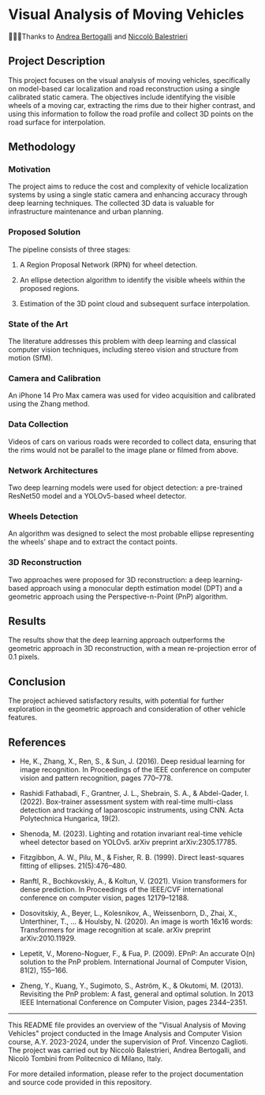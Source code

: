 # Visual Analysis of Moving Vehicles
🧑‍🤝‍🧑Thanks to [Andrea Bertogalli](https://github.com/andberto) and [Niccolò Balestrieri](https://github.com/NiccoloBalestrieri)
## Project Description

This project focuses on the visual analysis of moving vehicles, specifically on model-based car localization and road reconstruction using a single calibrated static camera. The objectives include identifying the visible wheels of a moving car, extracting the rims due to their higher contrast, and using this information to follow the road profile and collect 3D points on the road surface for interpolation.

## Methodology

### Motivation

The project aims to reduce the cost and complexity of vehicle localization systems by using a single static camera and enhancing accuracy through deep learning techniques. The collected 3D data is valuable for infrastructure maintenance and urban planning.

### Proposed Solution

The pipeline consists of three stages:

1. A Region Proposal Network (RPN) for wheel detection.
2. An ellipse detection algorithm to identify the visible wheels within the proposed regions.

3. Estimation of the 3D point cloud and subsequent surface interpolation.

### State of the Art

The literature addresses this problem with deep learning and classical computer vision techniques, including stereo vision and structure from motion (SfM).

### Camera and Calibration

An iPhone 14 Pro Max camera was used for video acquisition and calibrated using the Zhang method.

### Data Collection

Videos of cars on various roads were recorded to collect data, ensuring that the rims would not be parallel to the image plane or filmed from above.

### Network Architectures

Two deep learning models were used for object detection: a pre-trained ResNet50 model and a YOLOv5-based wheel detector.

### Wheels Detection

An algorithm was designed to select the most probable ellipse representing the wheels' shape and to extract the contact points.

### 3D Reconstruction

Two approaches were proposed for 3D reconstruction: a deep learning-based approach using a monocular depth estimation model (DPT) and a geometric approach using the Perspective-n-Point (PnP) algorithm.

## Results

The results show that the deep learning approach outperforms the geometric approach in 3D reconstruction, with a mean re-projection error of 0.1 pixels.

## Conclusion

The project achieved satisfactory results, with potential for further exploration in the geometric approach and consideration of other vehicle features.

## References


- He, K., Zhang, X., Ren, S., & Sun, J. (2016). Deep residual learning for image recognition. In Proceedings of the IEEE conference on computer vision and pattern recognition, pages 770–778.
- Rashidi Fathabadi, F., Grantner, J. L., Shebrain, S. A., & Abdel-Qader, I. (2022). Box-trainer assessment system with real-time multi-class detection and tracking of laparoscopic instruments, using CNN. Acta Polytechnica Hungarica, 19(2).

- Shenoda, M. (2023). Lighting and rotation invariant real-time vehicle wheel detector based on YOLOv5. arXiv preprint arXiv:2305.17785.
- Fitzgibbon, A. W., Pilu, M., & Fisher, R. B. (1999). Direct least-squares fitting of ellipses. 21(5):476–480.

- Ranftl, R., Bochkovskiy, A., & Koltun, V. (2021). Vision transformers for dense prediction. In Proceedings of the IEEE/CVF international conference on computer vision, pages 12179–12188.
- Dosovitskiy, A., Beyer, L., Kolesnikov, A., Weissenborn, D., Zhai, X., Unterthiner, T., ... & Houlsby, N. (2020). An image is worth 16x16 words: Transformers for image recognition at scale. arXiv preprint arXiv:2010.11929.

- Lepetit, V., Moreno-Noguer, F., & Fua, P. (2009). EPnP: An accurate O(n) solution to the PnP problem. International Journal of Computer Vision, 81(2), 155–166.
- Zheng, Y., Kuang, Y., Sugimoto, S., Aström, K., & Okutomi, M. (2013). Revisiting the PnP problem: A fast, general and optimal solution. In 2013 IEEE International Conference on Computer Vision, pages 2344–2351.


---

This README file provides an overview of the "Visual Analysis of Moving Vehicles" project conducted in the Image Analysis and Computer Vision course, A.Y. 2023-2024, under the supervision of Prof. Vincenzo Caglioti. The project was carried out by Niccolò Balestrieri, Andrea Bertogalli, and Nicolò Tombini from Politecnico di Milano, Italy.

For more detailed information, please refer to the project documentation and source code provided in this repository.

